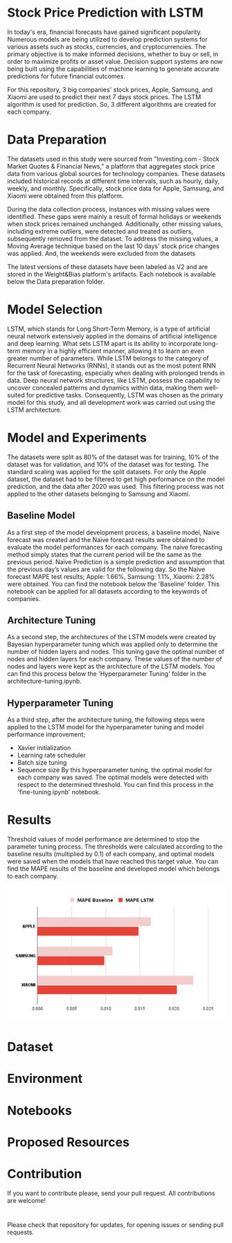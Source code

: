 # Stock Price Prediction with LSTM

In today's era, financial forecasts have gained significant popularity. Numerous models are being utilized to develop prediction systems for various assets such as stocks, currencies, and cryptocurrencies. The primary objective is to make informed decisions, whether to buy or sell, in order to maximize profits or asset value. Decision support systems are now being built using the capabilities of machine learning to generate accurate predictions for future financial outcomes.

For this repository, 3 big companies' stock prices, Apple, Samsung, and Xiaomi are used to predict their next 7 days stock prices. The LSTM algorithm is used for prediction. So, 3 different algorithms are created for each company. 


# Data Preparation
The datasets used in this study were sourced from "Investing.com - Stock Market Quotes & Financial News," a platform that aggregates stock price data from various global sources for technology companies. These datasets included historical records at different time intervals, such as hourly, daily, weekly, and monthly. Specifically, stock price data for Apple, Samsung, and Xiaomi were obtained from this platform.

During the data collection process, instances with missing values were identified. These gaps were mainly a result of formal holidays or weekends when stock prices remained unchanged. Additionally, other missing values, including extreme outliers, were detected and treated as outliers, subsequently removed from the dataset. To address the missing values, a Moving Average technique based on the last 10 days' stock price changes was applied. And, the weekends were excluded from the datasets

The latest versions of these datasets have been labeled as V2 and are stored in the Weight&Bias platform's artifacts. Each notebook is available below the Data preparation folder.


# Model Selection
LSTM, which stands for Long Short-Term Memory, is a type of artificial neural network extensively applied in the domains of artificial intelligence and deep learning. What sets LSTM apart is its ability to incorporate long-term memory in a highly efficient manner, allowing it to learn an even greater number of parameters. While LSTM belongs to the category of Recurrent Neural Networks (RNNs), it stands out as the most potent RNN for the task of forecasting, especially when dealing with prolonged trends in data. Deep neural network structures, like LSTM, possess the capability to uncover concealed patterns and dynamics within data, making them well-suited for predictive tasks. Consequently, LSTM was chosen as the primary model for this study, and all development work was carried out using the LSTM architecture.


# Model and Experiments

The datasets were split as 80% of the dataset was for training, 10% of the dataset was for validation, and 10% of the dataset was for testing. The standard scaling was applied for the split datasets. For only the Apple dataset, the dataset had to be filtered to get high performance on the model prediction, and the data after 2020 was used. This filtering process was not applied to the other datasets belonging to Samsung and Xiaomi.

## Baseline Model
As a first step of the model development process, a baseline model, Naive forecast was created and the Naive forecast results were obtained to evaluate the model performances for each company. The naive forecasting method simply states that the current period will be the same as the previous period. Naïve Prediction is a simple prediction and assumption that the previous day’s values are valid for the following day. So the Naive forecast MAPE test results; Apple: 1.66%, Samsung: 1.1%, Xiaomi: 2.28% were obtained. You can find the notebook below the 'Baseline' folder. This notebook can be applied for all datasets according to the keywords of companies.

## Architecture Tuning
As a second step, the architectures of the LSTM models were created by Bayesian hyperparameter tuning which was applied only to determine the number of hidden layers and nodes. This tuning gave the optimal number of nodes and hidden layers for each company. These values of the number of nodes and layers were kept as the architecture of the LSTM models. You can find this process below the  'Hyperparameter Tuning' folder in the architecture-tuning.ipynb.

## Hyperparameter Tuning

As a third step, after the architecture tuning, the following steps were applied to the LSTM model for the hyperparameter tuning and model performance improvement;
* Xavier initialization 
* Learning rate scheduler 
* Batch size tuning 
* Sequence size
By this hyperparameter tuning, the optimal model for each company was saved. The optimal models were detected with respect to the determined threshold. You can find this process in the 'fine-tuning.ipynb' notebook.

# Results

Threshold values of model performance are determined to stop the parameter tuning process. The thresholds were calculated according to the baseline results (multiplied by 0.1) of each company, and optimal models were saved when the models that have reached this target value. You can find the MAPE results of the baseline and developed model which belongs to each company.

![MAPE-Baseline-LSTM](/Graphs/MAPE-Baseline-LSTM.png)


# Dataset

# Environment

# Notebooks 

# Proposed Resources





# Contribution
If you want to contribute please, send your pull request. All contributions are welcome!

#
Please check that repository for updates, for opening issues or sending pull requests.